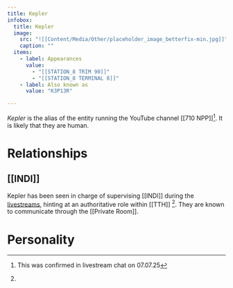 ```yaml
---
title: Kepler
infobox:
  title: Kepler
  image:
    src: "![[Content/Media/Other/placeholder_image_betterfix-min.jpg]]"
    caption: ""
  items:
    - label: Appearances
      value:
        - "[[STATION_8 TRIM 90]]"
        - "[[STATION_8 TERMINAL 8]]"
	- label: Also known as
      value: "K3P13R"

---
```


*Kepler*  is the alias of the entity running the YouTube channel [[710 NPP]][^1]. It is likely that they are human.


# Relationships
## [[INDI]]
Kepler has been seen  in charge of supervising [[INDI]] during the [livestreams](Livestreams/Transcripts), hinting at an authoritative role within [[TTH]] [^2]. They are known to communicate through the [[Private Room]]. 



# Personality

[^1]: This was confirmed in livestream chat on 07.07.25

[^2]: 

